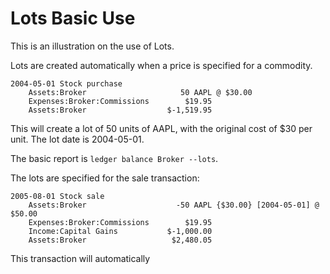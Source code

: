 # Lots Basic Use

This is an illustration on the use of Lots.

Lots are created automatically when a price is specified for a commodity.

```ledger
2004-05-01 Stock purchase
    Assets:Broker                     50 AAPL @ $30.00
    Expenses:Broker:Commissions        $19.95
    Assets:Broker                  $-1,519.95
```    

This will create a lot of 50 units of AAPL, with the original cost of $30 per unit. The lot date is 2004-05-01.

The basic report is `ledger balance Broker --lots`.

The lots are specified for the sale transaction:

```ledger
2005-08-01 Stock sale
    Assets:Broker                    -50 AAPL {$30.00} [2004-05-01] @ $50.00
    Expenses:Broker:Commissions        $19.95
    Income:Capital Gains           $-1,000.00
    Assets:Broker                   $2,480.05
```

This transaction will automatically